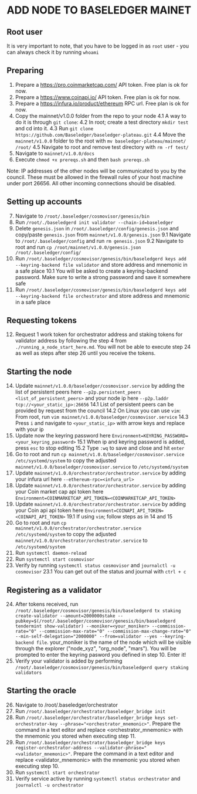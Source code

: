 # ADD NODE TO BASELEDGER MAINET

## Root user
It is very important to note, that you have to be logged in as `root` user - you can always check it by running `whoami`

## Preparing

1.  Prepare a https://pro.coinmarketcap.com/ API token. Free plan is ok for now.
2.  Prepare a https://www.coinapi.io/ API token. Free plan is ok for now.
3.  Prepare a https://infura.io/product/ethereum RPC url. Free plan is ok for now.
4.  Copy the mainnet/v1.0.0 folder from the repo to your node
    4.1 A way to do it is through `git clone`:
    4.2 In root; create a test directory `mkdir test` and cd into it.
    4.3 Run `git clone https://github.com/Baseledger/baseledger-plateau.git`
    4.4 Move the `mainnet/v1.0.0` folder to the root with `mv baseledger-plateau/mainnet/ /root/`
    4.5 Navigate to root and remove test directory with `rm -rf test/`
5.  Navigate to `mainnet/v1.0.0/docs`
6.  Execute `chmod +x prereqs.sh` and then `bash prereqs.sh`

Note: IP addresses of the other nodes will be communicated to you by the council. These must be allowed in the firewall rules of your host machine under port 26656. All other incoming connections should be disabled.

## Setting up accounts

7.  Navigate to `/root/.baseledger/cosmovisor/genesis/bin`
8.  Run `/root/./baseledgerd init validator --chain-id=baseledger`
9.  Delete `genesis.json` in `/root/.baseledger/config/genesis.json` and copy/paste `genesis.json` from `mainnet/v1.0.0/genesis.json`
    9.1 Navigate to `/root/.baseledger/config` and run `rm genesis.json`
    9.2 Navigate to root and run `cp /root/mainnet/v1.0.0/genesis.json /root/.baseledger/config/`
10.  Run `/root/.baseledger/cosmovisor/genesis/bin/baseledgerd keys add --keyring-backend file validator` and store address and  mnemonic in a safe place
    10.1 You will be asked to create a keyring-backend password. Make sure to write a strong password and save it somewhere safe
11. Run `/root/.baseledger/cosmovisor/genesis/bin/baseledgerd keys add --keyring-backend file orchestrator` and store address and mnemonic in a safe place

## Requesting tokens

12. Request 1 work token for orchestrator address and staking tokens for validator address by following the step 4 from `./running_a_node_start_here.md`. You will not be able to execute step 24 as well as steps after step 26 until you receive the tokens.

## Starting the node

14. Update `mainnet/v1.0.0/baseledger/cosmovisor.service` by adding the list of persistent peers here `--p2p.persistent_peers <list_of_persistent_peers>` and your node ip here `--p2p.laddr tcp://<your_static_ip>:26656`
    14.1 List of persistent peers can be provided by request from the council
    14.2 On Linux you can use `vim`: From root, run `vim mainnet/v1.0.0/baseledger/cosmovisor.service`
    14.3 Press `i` and navigate to `<your_static_ip>` with arrow keys and replace with your ip
15. Update now the keyring password here `Environment=KEYRING_PASSWORD=<your_keyring_password>`
    15.1 When ip and keyring password is added, press `esc` to stop editing
    15.2 Type `:wq` to save and close and hit `enter`
16. Go to root and run `cp mainnet/v1.0.0/baseledger/cosmovisor.service /etc/systemd/system` to copy the adjusted `mainnet/v1.0.0/baseledger/cosmovisor.service` to `/etc/systemd/system`
17. Update `mainnet/v1.0.0/orchestrator/orchestrator.service` by adding your infura url here `--ethereum-rpc=<infura_url>`
18. Update `mainnet/v1.0.0/orchestrator/orchestrator.service` by adding your Coin market cap api token here `Environment=COINMARKETCAP_API_TOKEN=<COINMARKETCAP_API_TOKEN>`
19. Update `mainnet/v1.0.0/orchestrator/orchestrator.service` by adding your Coin api api token here `Environment=COINAPI_API_TOKEN=<COINAPI_API_TOKEN>`
    19.1 If using `vim`; follow steps as in 14 and 15
20. Go to root and run `cp mainnet/v1.0.0/orchestrator/orchestrator.service /etc/systemd/system` to copy the adjusted `mainnet/v1.0.0/orchestrator/orchestrator.service` to `/etc/systemd/system`
21. Run `systemctl daemon-reload`
22. Run `systemctl start cosmovisor`
23. Verify by running `systemctl status cosmovisor` and `journalctl -u cosmovisor`
    23.1 You can get out of the status and journal with `ctrl + c`

## Registering as a validator

24. After tokens received, run `/root/.baseledger/cosmovisor/genesis/bin/baseledgerd tx staking create-validator --amount=2000000stake --pubkey=$(/root/.baseledger/cosmovisor/genesis/bin/baseledgerd tendermint show-validator) --moniker=<your_moniker> --commission-rate="0" --commission-max-rate="0" --commission-max-change-rate="0" --min-self-delegation="2000000" --from=validator --yes --keyring-backend file`. your_moniker is the name of the node which will be visible through the explorer ("node_xyz", "org_node", "mars"). You will be prompted to enter the keyring pasword you defined in step 10. Enter it!
25. Verify your validator is added by performing `/root/.baseledger/cosmovisor/genesis/bin/baseledgerd query staking validators`

## Starting the oracle

26. Navigate to /root/.baseledger/orchestrator
27. Run `/root/.baseledger/orchestrator/baseledger_bridge init`
28. Run `/root/.baseledger/orchestrator/baseledger_bridge keys set-orchestrator-key --phrase="<orchestrator_mnemonic>"`. Prepare the command in a text editor and replace <orchestrator_mnemonic>  with the mnemonic you stored when executing step 11.
29. Run `/root/.baseledger/orchestrator/baseledger_bridge keys register-orchestrator-address --validator-phrase="<validator_mnemonic>"`. Prepare the command in a text editor and replace <validator_mnemonic>  with the mnemonic you stored when executing step 10.
30. Run `systemctl start orchestrator`
31. Verify service active by running `systemctl status orchestrator` and `journalctl -u orchestrator`

